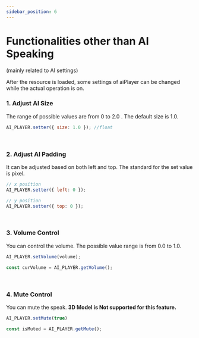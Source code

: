 ```yaml
---
sidebar_position: 6
---
```


# Functionalities other than AI Speaking
(mainly related to AI settings)

After the resource is loaded, some settings of aiPlayer can be changed while the actual operation is on.

### 1. Adjust AI Size

The range of possible values are from 0 to 2.0 . The default size is 1.0.

```javascript
AI_PLAYER.setter({ size: 1.0 }); //float
```


<br/>

### 2. Adjust AI Padding

It can be adjusted based on both left and top.
The standard for the set value is pixel.

```javascript
// x position
AI_PLAYER.setter({ left: 0 });

// y position
AI_PLAYER.setter({ top: 0 });
```


<br/>

### 3. Volume Control

You can control the volume. The possible value range is from 0.0 to 1.0.

```javascript
AI_PLAYER.setVolume(volume);

const curVolume = AI_PLAYER.getVolume();
```


<br/>

### 4. Mute Control

You can mute the speak. **3D Model is Not supported for this feature.**

```javascript
AI_PLAYER.setMute(true)

const isMuted = AI_PLAYER.getMute();
```
